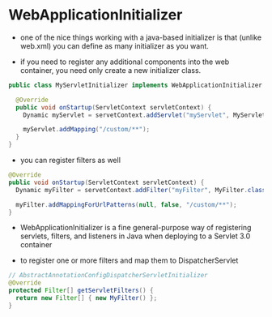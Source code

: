 # WebApplicationInitializer

- one of the nice things working with a java-based initializer is that (unlike
  web.xml) you can define as many initializer as you want.

- if you need to register any additional components into the web container, you
  need only create a new initializer class.


```java
public class MyServletInitializer implements WebApplicationInitializer {

  @Override
  public void onStartup(ServletContext servletContext) {
    Dynamic myServlet = servetContext.addServlet("myServlet", MyServlet.class);

    myServlet.addMapping("/custom/**");
  }
}
```

- you can register filters as well

```java
@Override
public void onStartup(ServletContext servletContext) {
  Dynamic myFilter = servetContext.addFilter("myFilter", MyFilter.class);

  myFilter.addMappingForUrlPatterns(null, false, "/custom/**");
}
```

- WebApplicationInitializer is a fine general-purpose way of registering
  servlets, filters, and listeners in Java when deploying to a Servlet 3.0 container

- to register one or more filters and map them to DispatcherServlet

```java
// AbstractAnnotationConfigDispatcherServletInitializer
@Override
protected Filter[] getServletFilters() {
  return new Filter[] { new MyFilter() };
}
```

